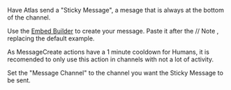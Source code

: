 Have Atlas send a "Sticky Message", a mesage that is always at the bottom of the channel.

Use the [Embed Builder](https://atlas.bot/tools/embed-builder) to create your message. Paste it after the // Note , replacing the default example.

As MessageCreate actions have a 1 minute cooldown for Humans, it is recomended to only use this action in channels with not a lot of activity.

Set the "Message Channel" to the channel you want the Sticky Message to be sent.